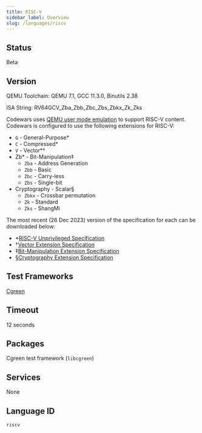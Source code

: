 ```yaml
---
title: RISC-V
sidebar_label: Overview
slug: /languages/riscv
---
```


## Status

Beta

## Version

QEMU Toolchain: QEMU 7.1, GCC 11.3.0, Binutils 2.38

ISA String: RV64GCV_Zba_Zbb_Zbc_Zbs_Zbkx_Zk_Zks

Codewars uses [QEMU user mode emulation](https://www.qemu.org/docs/master/user/main.html) to support RISC-V content. Codewars is configured to use the following extensions for RISC-V:
- `G` - General-Purpose*
- `C` - Compressed*
- `V` - Vector*†
- Zb* - Bit-Manipulation‡
    - `Zba` - Address Generation
    - `Zbb` - Basic
    - `Zbc` - Carry-less
    - `Zbs` - Single-bit
- Cryptography - Scalar§
    - `Zbkx` - Crossbar permutation
    - `Zk` - Standard
    - `Zks` - ShangMi

The most recent (26 Dec 2023) version of the specification for each can be downloaded below:
- \*[RISC-V Unprivileged Specification](https://github.com/riscv/riscv-isa-manual/releases/download/riscv-isa-release-056b6ff-2023-10-02/unpriv-isa-asciidoc.pdf)
- †[Vector Extension Specification](https://github.com/riscv/riscv-v-spec/releases/download/v1.0/riscv-v-spec-1.0.pdf)
- ‡[Bit-Manipulation Extension Specification](https://github.com/riscv/riscv-bitmanip/releases/download/1.0.0/bitmanip-1.0.0.pdf)
- §[Cryptography Extension Specification](https://github.com/riscv/riscv-crypto/releases/download/v1.0.1-scalar/riscv-crypto-spec-scalar-v1.0.1.pdf)

## Test Frameworks

[Cgreen](https://cgreen-devs.github.io/cgreen/)

## Timeout

12 seconds

## Packages

Cgreen test framework (`libcgreen`)

## Services

None

## Language ID

`riscv`
